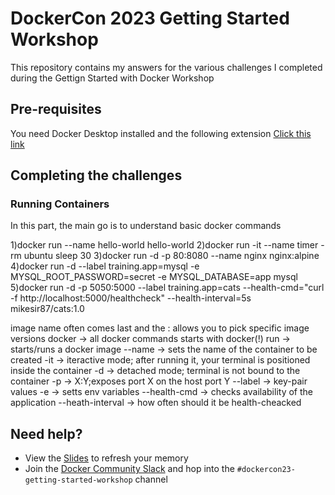 # DockerCon 2023 Getting Started Workshop

This repository contains my answers for the various challenges I completed during the Gettign Started with Docker Workshop

## Pre-requisites

You need Docker Desktop installed and the following extension
 [Click this link](https://open.docker.com/extensions/marketplace?extensionId=mikesir87/dockercon23-extension&tag=latest)

## Completing the challenges

### Running Containers
In this part, the main go is to understand basic docker commands

1)docker run --name hello-world hello-world
2)docker run -it --name timer -rm ubuntu sleep 30
3)docker run -d -p 80:8080 --name nginx nginx:alpine
4)docker run -d --label training.app=mysql -e MYSQL_ROOT_PASSWORD=secret -e MYSQL_DATABASE=app mysql
5)docker run -d -p 5050:5000 --label training.app=cats --health-cmd="curl -f http://localhost:5000/healthcheck" --health-interval=5s mikesir87/cats:1.0

image name often comes last and the : allows you to pick specific image versions
docker -> all docker commands starts with docker(!)
run -> starts/runs a docker image
--name -> sets the name of the container to be created
-it -> iteractive mode; after running it, your terminal is positioned inside the container
-d -> detached mode; terminal is not bound to the container
-p -> X:Y;exposes port X on the host port Y
--label -> key-pair values
-e -> setts env variables 
--health-cmd -> checks availability of the application
--heath-interval -> how often should it be health-cheacked


## Need help?

- View the [Slides](./Slides.pdf) to refresh your memory
- Join the [Docker Community Slack](https://dockr.ly/comm-slack) and hop into the `#dockercon23-getting-started-workshop` channel
